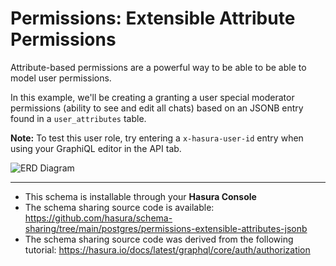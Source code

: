 # Permissions: Extensible Attribute Permissions

Attribute-based permissions are a powerful way to be able to be able to model user permissions.

In this example, we'll be creating a granting a user special moderator permissions (ability to see and edit all chats) based on an JSONB entry found in a `user_attributes` table.

**Note:** To test this user role, try entering a `x-hasura-user-id` entry when using your GraphiQL editor in the API tab.

![ERD Diagram](https://hasura.github.io/schema-sharing/postgres/permissions-extensible-attributes-jsonb/diagram.png)

-----
- This schema is installable through your **Hasura Console**
- The schema sharing source code is available: https://github.com/hasura/schema-sharing/tree/main/postgres/permissions-extensible-attributes-jsonb
- The schema sharing source code was derived from the following tutorial: https://hasura.io/docs/latest/graphql/core/auth/authorization